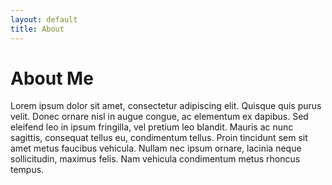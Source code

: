 ```yaml
---
layout: default
title: About
---
```


# About Me

Lorem ipsum dolor sit amet, consectetur adipiscing elit. Quisque quis purus velit. Donec ornare nisl in augue congue, ac elementum ex dapibus. Sed eleifend leo in ipsum fringilla, vel pretium leo blandit. Mauris ac nunc sagittis, consequat tellus eu, condimentum tellus. Proin tincidunt sem sit amet metus faucibus vehicula. Nullam nec ipsum ornare, lacinia neque sollicitudin, maximus felis. Nam vehicula condimentum metus rhoncus tempus.
